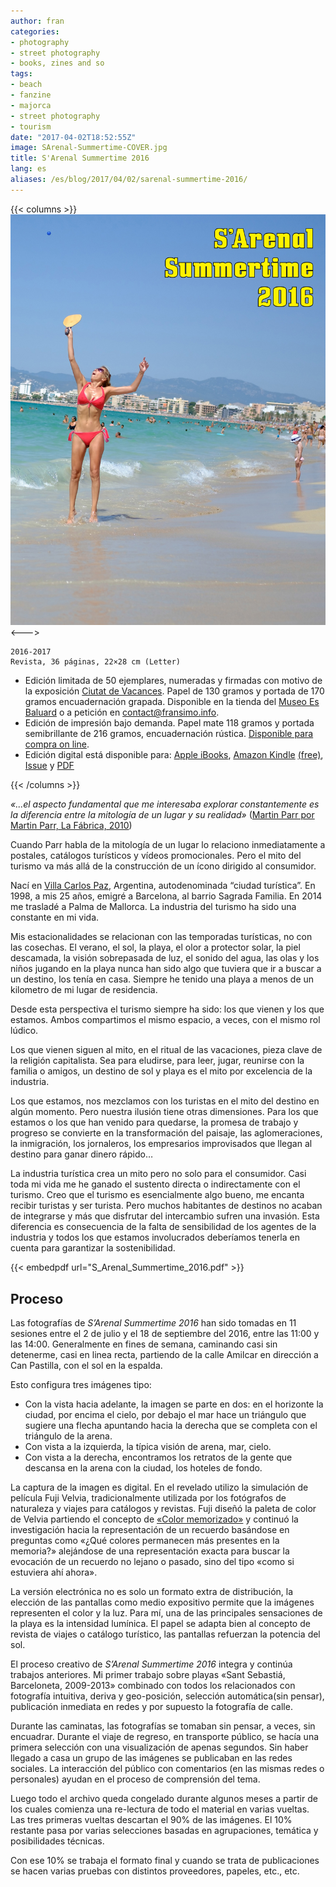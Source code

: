```yaml
---
author: fran
categories:
- photography
- street photography
- books, zines and so
tags:
- beach 
- fanzine 
- majorca 
- street photography 
- tourism
date: "2017-04-02T18:52:55Z"
image: SArenal-Summertime-COVER.jpg
title: S'Arenal Summertime 2016
lang: es
aliases: /es/blog/2017/04/02/sarenal-summertime-2016/
---
```

{{< columns >}}
![](SArenal-Summertime-COVER.jpg)
<--->
````
2016-2017  
Revista, 36 páginas, 22×28 cm (Letter)
````

-   Edición limitada de 50 ejemplares, numeradas y firmadas con motivo de la exposición [Ciutat de Vacances](http://www.esbaluard.org/es/exposicions/159/ciutat-de-vacances-stand-de-turismo-en-el-palacio-grimani-venecia). Papel de 130 gramos y portada de 170 gramos encuadernación grapada. Disponible en la tienda del [Museo Es Baluard](http://www.esbaluard.org/) o a petición en [contact@fransimo.info](mailto:contact@fransimo.info).
-   Edición de impresión bajo demanda. Papel mate 118 gramos y portada semibrillante de 216 gramos, encuadernación rústica. [Disponible para compra on line](http://www.blurb.com/b/7844486-s-arenal-summertime-2016).
-   Edición digital está disponible para: [Apple iBooks](http://itunes.apple.com/us/book/id1223132726), [Amazon Kindle](http://amzn.to/2o2O2JN) [(free)](S_Arenal_Summertime_2016_v2.mobi), [Issue](https://issuu.com/fransimo/docs/s_arenal_summertime_pdf_on_line) y [PDF](S_Arenal_Summertime_2016.pdf)

{{< /columns >}}

_«...el aspecto fundamental que me interesaba explorar constantemente es la diferencia entre la mitología de un lugar y su realidad»_ ([Martin Parr por Martin Parr, La Fábrica, 2010](http://amzn.to/2omVlfK))

Cuando Parr habla de la mitología de un lugar lo relaciono inmediatamente a postales, catálogos turísticos y vídeos promocionales. Pero el mito del turismo va más allá de la construcción de un ícono dirigido al consumidor.

Nací en [Villa Carlos Paz](https://es.wikipedia.org/wiki/Villa_Carlos_Paz), Argentina, autodenominada “ciudad turística”. En 1998, a mis 25 años, emigré a Barcelona, al barrio Sagrada Familia. En 2014 me trasladé a Palma de Mallorca. La industria del turismo ha sido una constante en mi vida.

Mis estacionalidades se relacionan con las temporadas turísticas, no con las cosechas. El verano, el sol, la playa, el olor a protector solar, la piel descamada, la visión sobrepasada de luz, el sonido del agua, las olas y los niños jugando en la playa nunca han sido algo que tuviera que ir a buscar a un destino, los tenía en casa. Siempre he tenido una playa a menos de un kilometro de mi lugar de residencia.

Desde esta perspectiva el turismo siempre ha sido: los que vienen y los que estamos. Ambos compartimos el mismo espacio, a veces, con el mismo rol lúdico.

Los que vienen siguen al mito, en el ritual de las vacaciones, pieza clave de la religión capitalista. Sea para eludirse, para leer, jugar, reunirse con la familia o amigos, un destino de sol y playa es el mito por excelencia de la industria.

Los que estamos, nos mezclamos con los turistas en el mito del destino en algún momento. Pero nuestra ilusión tiene otras dimensiones. Para los que estamos o los que han venido para quedarse, la promesa de trabajo y progreso se convierte en la transformación del paisaje, las aglomeraciones, la inmigración, los jornaleros, los empresarios improvisados que llegan al destino para ganar dinero rápido…

La industria turística crea un mito pero no solo para el consumidor. Casi toda mi vida me he ganado el sustento directa o indirectamente con el turismo. Creo que el turismo es esencialmente algo bueno, me encanta recibir turistas y ser turista. Pero muchos habitantes de destinos no acaban de integrarse y más que disfrutar del intercambio sufren una invasión. Esta diferencia es consecuencia de la falta de sensibilidad de los agentes de la industria y todos los que estamos involucrados deberíamos tenerla en cuenta para garantizar la sostenibilidad.

{{< embedpdf url="S_Arenal_Summertime_2016.pdf" >}}

## Proceso

Las fotografías de _S’Arenal Summertime 2016_ han sido tomadas en 11 sesiones entre el 2 de julio y el 18 de septiembre del 2016, entre las 11:00 y las 14:00. Generalmente en fines de semana, caminando casi sin detenerme, casi en linea recta, partiendo de la calle Amilcar en dirección a Can Pastilla, con el sol en la espalda.

Esto configura tres imágenes tipo:

-   Con la vista hacia adelante, la imagen se parte en dos: en el horizonte la ciudad, por encima el cielo, por debajo el mar hace un triángulo que sugiere una flecha apuntando hacia la derecha que se completa con el triángulo de la arena.
-   Con vista a la izquierda, la típica visión de arena, mar, cielo.
-   Con vista a la derecha, encontramos los retratos de la gente que descansa en la arena con la ciudad, los hoteles de fondo.

La captura de la imagen es digital. En el revelado utilizo la simulación de película Fuji Velvia, tradicionalmente utilizada por los fotógrafos de naturaleza y viajes para catálogos y revistas. Fuji diseñó la paleta de color de Velvia partiendo el concepto de [«Color memorizado»](http://fujifilm-x.com/es/x-stories/the-world-of-film-simulation-episode-3/) y continuó la investigación hacia la representación de un recuerdo basándose en preguntas como «¿Qué colores permanecen más presentes en la memoria?» alejándose de una representación exacta para buscar la evocación de un recuerdo no lejano o pasado, sino del tipo «como si estuviera ahí ahora».

La versión electrónica no es solo un formato extra de distribución, la elección de las pantallas como medio expositivo permite que la imágenes representen el color y la luz. Para mí, una de las principales sensaciones de la playa es la intensidad lumínica. El papel se adapta bien al concepto de revista de viajes o catálogo turístico, las pantallas refuerzan la potencia del sol.

El proceso creativo de _S’Arenal Summertime 2016_ integra y continúa trabajos anteriores. Mi primer trabajo sobre playas «Sant Sebastiá, Barceloneta, 2009-2013» combinado con todos los relacionados con fotografía intuitiva, deriva y geo-posición, selección automática(sin pensar), publicación inmediata en redes y por supuesto la fotografía de calle.

Durante las caminatas, las fotografías se tomaban sin pensar, a veces, sin encuadrar. Durante el viaje de regreso, en transporte público, se hacía una primera selección con una visualización de apenas segundos. Sin haber llegado a casa un grupo de las imágenes se publicaban en las redes sociales. La interacción del público con comentarios (en las mismas redes o personales) ayudan en el proceso de comprensión del tema.

Luego todo el archivo queda congelado durante algunos meses a partir de los cuales comienza una re-lectura de todo el material en varias vueltas. Las tres primeras vueltas descartan el 90% de las imágenes. El 10% restante pasa por varias selecciones basadas en agrupaciones, temática y posibilidades técnicas.

Con ese 10% se trabaja el formato final y cuando se trata de publicaciones se hacen varias pruebas con distintos proveedores, papeles, etc., etc.